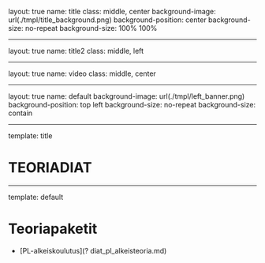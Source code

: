 

layout: true
name: title
class: middle, center
background-image: url(./tmpl/title_background.png)
background-position: center
background-size: no-repeat
background-size: 100% 100%

---

layout: true
name: title2
class: middle, left

---

layout: true
name: video
class: middle, center

---

layout: true
name: default
background-image: url(./tmpl/left_banner.png)
background-position: top left
background-size: no-repeat
background-size: contain

---
template: title

# TEORIADIAT

---
template: default

# Teoriapaketit

* [PL-alkeiskoulutus](? diat_pl_alkeisteoria.md)
